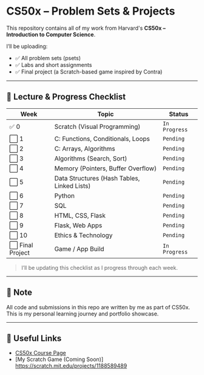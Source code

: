 # CS50x – Problem Sets & Projects

This repository contains all of my work from Harvard's **CS50x – Introduction to Computer Science**.

I’ll be uploading:

- ✅ All problem sets (psets)
- ✅ Labs and short assignments
- ✅ Final project (a Scratch-based game inspired by Contra)

---

## 📅 Lecture & Progress Checklist

| Week | Topic                          | Status      |
|------|--------------------------------|-------------|
| ✅ 0  | Scratch (Visual Programming)    | `In Progress` |
| ⬜ 1  | C: Functions, Conditionals, Loops | `Pending`   |
| ⬜ 2  | C: Arrays, Algorithms            | `Pending`   |
| ⬜ 3  | Algorithms (Search, Sort)       | `Pending`   |
| ⬜ 4  | Memory (Pointers, Buffer Overflow) | `Pending` |
| ⬜ 5  | Data Structures (Hash Tables, Linked Lists) | `Pending` |
| ⬜ 6  | Python                          | `Pending`   |
| ⬜ 7  | SQL                             | `Pending`   |
| ⬜ 8  | HTML, CSS, Flask                | `Pending`   |
| ⬜ 9  | Flask, Web Apps                 | `Pending`   |
| ⬜ 10 | Ethics & Technology             | `Pending`   |
| ⬜ Final Project | Game / App Build     | `In Progress` |

> I’ll be updating this checklist as I progress through each week.

---

## 📌 Note

All code and submissions in this repo are written by me as part of CS50x.  
This is my personal learning journey and portfolio showcase.

---

## 🔗 Useful Links

- [CS50x Course Page](https://cs50.harvard.edu/x/)
- [My Scratch Game (Coming Soon)] https://scratch.mit.edu/projects/1188589489 
